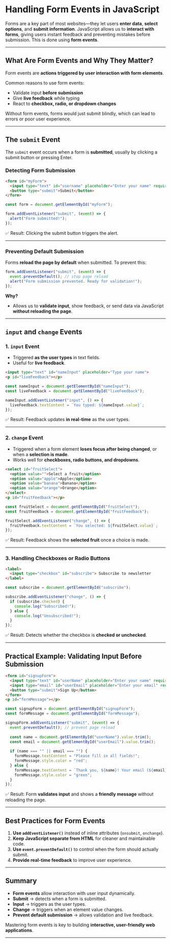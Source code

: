 
# **Handling Form Events in JavaScript**

Forms are a key part of most websites—they let users **enter data**, **select options**, and **submit information**. JavaScript allows us to **interact with forms**, giving users instant feedback and preventing mistakes before submission. This is done using **form events**.

---

## **What Are Form Events and Why They Matter?**

Form events are **actions triggered by user interaction with form elements**.

Common reasons to use form events:

* Validate input **before submission**
* Give **live feedback** while typing
* React to **checkbox, radio, or dropdown changes**

Without form events, forms would just submit blindly, which can lead to errors or poor user experience.

---

## **The `submit` Event**

The `submit` event occurs when a form is **submitted**, usually by clicking a submit button or pressing Enter.

### **Detecting Form Submission**

```html
<form id="myForm">
  <input type="text" id="username" placeholder="Enter your name" required>
  <button type="submit">Submit</button>
</form>
```

```javascript
const form = document.getElementById("myForm");

form.addEventListener("submit", (event) => {
  alert("Form submitted!");
});
```

✅ Result: Clicking the submit button triggers the alert.

---

### **Preventing Default Submission**

Forms **reload the page by default** when submitted. To prevent this:

```javascript
form.addEventListener("submit", (event) => {
  event.preventDefault(); // stop page reload
  alert("Form submission prevented. Ready for validation!");
});
```

**Why?**

* Allows us to **validate input**, show feedback, or send data via JavaScript **without reloading the page**.

---

## **`input` and `change` Events**

### **1. `input` Event**

* Triggered **as the user types** in text fields.
* Useful for **live feedback**.

```html
<input type="text" id="nameInput" placeholder="Type your name">
<p id="liveFeedback"></p>
```

```javascript
const nameInput = document.getElementById("nameInput");
const liveFeedback = document.getElementById("liveFeedback");

nameInput.addEventListener("input", () => {
  liveFeedback.textContent = `You typed: ${nameInput.value}`;
});
```

✅ Result: Feedback updates **in real-time** as the user types.

---

### **2. `change` Event**

* Triggered when a form element **loses focus after being changed**, or when a **selection is made**.
* Works well for **checkboxes, radio buttons, and dropdowns**.

```html
<select id="fruitSelect">
  <option value="">Select a fruit</option>
  <option value="apple">Apple</option>
  <option value="banana">Banana</option>
  <option value="orange">Orange</option>
</select>
<p id="fruitFeedback"></p>
```

```javascript
const fruitSelect = document.getElementById("fruitSelect");
const fruitFeedback = document.getElementById("fruitFeedback");

fruitSelect.addEventListener("change", () => {
  fruitFeedback.textContent = `You selected: ${fruitSelect.value}`;
});
```

✅ Result: Feedback shows the **selected fruit** once a choice is made.

---

### **3. Handling Checkboxes or Radio Buttons**

```html
<label>
  <input type="checkbox" id="subscribe"> Subscribe to newsletter
</label>
```

```javascript
const subscribe = document.getElementById("subscribe");

subscribe.addEventListener("change", () => {
  if (subscribe.checked) {
    console.log("Subscribed!");
  } else {
    console.log("Unsubscribed!");
  }
});
```

✅ Result: Detects whether the checkbox is **checked or unchecked**.

---

## **Practical Example: Validating Input Before Submission**

```html
<form id="signupForm">
  <input type="text" id="userName" placeholder="Enter your name" required>
  <input type="email" id="userEmail" placeholder="Enter your email" required>
  <button type="submit">Sign Up</button>
</form>
<p id="formMessage"></p>
```

```javascript
const signupForm = document.getElementById("signupForm");
const formMessage = document.getElementById("formMessage");

signupForm.addEventListener("submit", (event) => {
  event.preventDefault(); // prevent page reload
  
  const name = document.getElementById("userName").value.trim();
  const email = document.getElementById("userEmail").value.trim();
  
  if (name === "" || email === "") {
    formMessage.textContent = "Please fill in all fields!";
    formMessage.style.color = "red";
  } else {
    formMessage.textContent = `Thank you, ${name}! Your email (${email}) is submitted.`;
    formMessage.style.color = "green";
  }
});
```

✅ Result: Form **validates input** and shows a **friendly message** without reloading the page.

---

## **Best Practices for Form Events**

1. **Use `addEventListener()`** instead of inline attributes (`onsubmit`, `onchange`).
2. **Keep JavaScript separate from HTML** for cleaner and maintainable code.
3. **Use `event.preventDefault()`** to control when the form should actually submit.
4. **Provide real-time feedback** to improve user experience.

---

## **Summary**

* **Form events** allow interaction with user input dynamically.
* **Submit** → detects when a form is submitted.
* **Input** → triggers as the user types.
* **Change** → triggers when an element value changes.
* **Prevent default submission** → allows validation and live feedback.

Mastering form events is key to building **interactive, user-friendly web applications**.

---

